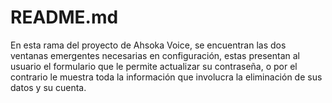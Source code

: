 # README.md
En esta rama del proyecto de Ahsoka Voice, se encuentran las dos ventanas emergentes necesarias en configuración, estas presentan al usuario el formulario que le permite actualizar su contraseña, o por el contrario le muestra toda la información que involucra la eliminación de sus datos y su cuenta.
